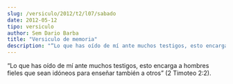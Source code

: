 ```yaml
---
slug: /versiculo/2012/t2/l07/sabado
date: 2012-05-12
tipo: versiculo
author: Sem Dario Barba
title: "Versiculo de memoria"
description: "“Lo que has oído de mí ante muchos testigos, esto encarga a hombres fieles que  sean idóneos para enseñar también a otros” (2 Timoteo 2:2)."
---
```


“Lo que has oído de mí ante muchos testigos, esto encarga a hombres fieles que sean idóneos para enseñar también a otros” (2 Timoteo 2:2).
